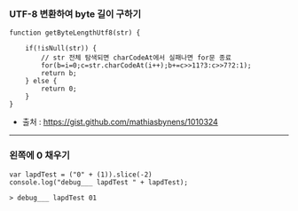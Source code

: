 
### UTF-8 변환하여 byte 길이 구하기
```
function getByteLengthUtf8(str) {

	if(!isNull(str)) {
		// str 전체 탐색되면 charCodeAt에서 실패나면 for문 종료
		for(b=i=0;c=str.charCodeAt(i++);b+=c>>11?3:c>>7?2:1);
		return b;
	} else {
		return 0;
	}
}
```

* 출처 : https://gist.github.com/mathiasbynens/1010324

***

### 왼쪽에 0 채우기

```
var lapdTest = ("0" + (1)).slice(-2)
console.log("debug___ lapdTest " + lapdTest);

> debug___ lapdTest 01
```
